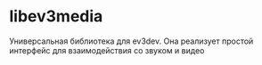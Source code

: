 # libev3media
Универсальная библиотека для ev3dev. Она реализует простой интерфейс для взаимодействия со звуком и видео
